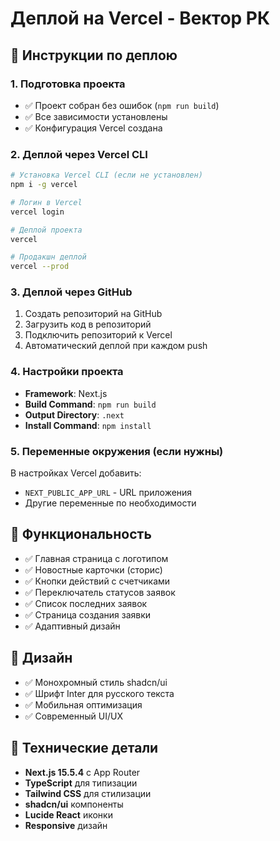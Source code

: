 # Деплой на Vercel - Вектор РК

## 🚀 Инструкции по деплою

### 1. Подготовка проекта
- ✅ Проект собран без ошибок (`npm run build`)
- ✅ Все зависимости установлены
- ✅ Конфигурация Vercel создана

### 2. Деплой через Vercel CLI
```bash
# Установка Vercel CLI (если не установлен)
npm i -g vercel

# Логин в Vercel
vercel login

# Деплой проекта
vercel

# Продакшн деплой
vercel --prod
```

### 3. Деплой через GitHub
1. Создать репозиторий на GitHub
2. Загрузить код в репозиторий
3. Подключить репозиторий к Vercel
4. Автоматический деплой при каждом push

### 4. Настройки проекта
- **Framework**: Next.js
- **Build Command**: `npm run build`
- **Output Directory**: `.next`
- **Install Command**: `npm install`

### 5. Переменные окружения (если нужны)
В настройках Vercel добавить:
- `NEXT_PUBLIC_APP_URL` - URL приложения
- Другие переменные по необходимости

## 📱 Функциональность
- ✅ Главная страница с логотипом
- ✅ Новостные карточки (сторис)
- ✅ Кнопки действий с счетчиками
- ✅ Переключатель статусов заявок
- ✅ Список последних заявок
- ✅ Страница создания заявки
- ✅ Адаптивный дизайн

## 🎨 Дизайн
- ✅ Монохромный стиль shadcn/ui
- ✅ Шрифт Inter для русского текста
- ✅ Мобильная оптимизация
- ✅ Современный UI/UX

## 🔧 Технические детали
- **Next.js 15.5.4** с App Router
- **TypeScript** для типизации
- **Tailwind CSS** для стилизации
- **shadcn/ui** компоненты
- **Lucide React** иконки
- **Responsive** дизайн

